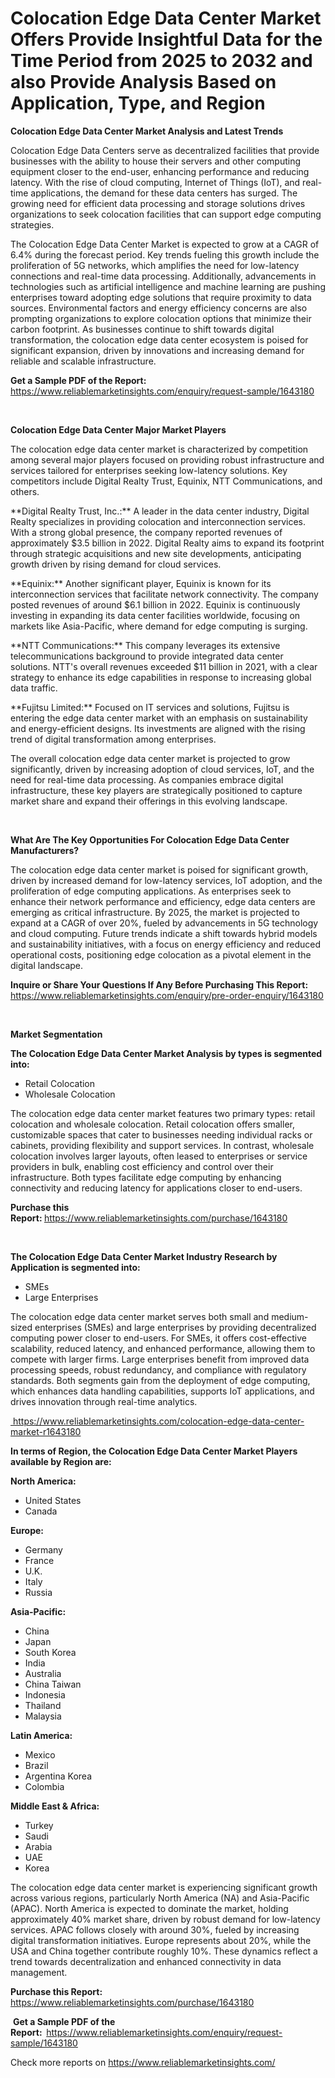 <p><h1>Colocation Edge Data Center Market Offers Provide Insightful Data for the Time Period from 2025 to 2032 and also Provide Analysis Based on Application, Type, and Region</h1></p><p><strong>Colocation Edge Data Center Market Analysis and Latest Trends</strong></p>
<p><p>Colocation Edge Data Centers serve as decentralized facilities that provide businesses with the ability to house their servers and other computing equipment closer to the end-user, enhancing performance and reducing latency. With the rise of cloud computing, Internet of Things (IoT), and real-time applications, the demand for these data centers has surged. The growing need for efficient data processing and storage solutions drives organizations to seek colocation facilities that can support edge computing strategies.</p><p>The Colocation Edge Data Center Market is expected to grow at a CAGR of 6.4% during the forecast period. Key trends fueling this growth include the proliferation of 5G networks, which amplifies the need for low-latency connections and real-time data processing. Additionally, advancements in technologies such as artificial intelligence and machine learning are pushing enterprises toward adopting edge solutions that require proximity to data sources. Environmental factors and energy efficiency concerns are also prompting organizations to explore colocation options that minimize their carbon footprint. As businesses continue to shift towards digital transformation, the colocation edge data center ecosystem is poised for significant expansion, driven by innovations and increasing demand for reliable and scalable infrastructure.</p></p>
<p><strong>Get a Sample PDF of the Report:&nbsp;</strong> <a href="https://www.reliablemarketinsights.com/enquiry/request-sample/1643180?utm_campaign=2947&utm_medium=2&utm_source=Github&utm_content=ia&utm_term=10032025&utm_id=colocation-edge-data-center">https://www.reliablemarketinsights.com/enquiry/request-sample/1643180</a></p>
<p>&nbsp;</p>
<p><strong>Colocation Edge Data Center Major Market Players</strong></p>
<p><p>The colocation edge data center market is characterized by competition among several major players focused on providing robust infrastructure and services tailored for enterprises seeking low-latency solutions. Key competitors include Digital Realty Trust, Equinix, NTT Communications, and others.</p><p>**Digital Realty Trust, Inc.:** A leader in the data center industry, Digital Realty specializes in providing colocation and interconnection services. With a strong global presence, the company reported revenues of approximately $3.5 billion in 2022. Digital Realty aims to expand its footprint through strategic acquisitions and new site developments, anticipating growth driven by rising demand for cloud services.</p><p>**Equinix:** Another significant player, Equinix is known for its interconnection services that facilitate network connectivity. The company posted revenues of around $6.1 billion in 2022. Equinix is continuously investing in expanding its data center facilities worldwide, focusing on markets like Asia-Pacific, where demand for edge computing is surging.</p><p>**NTT Communications:** This company leverages its extensive telecommunications background to provide integrated data center solutions. NTT's overall revenues exceeded $11 billion in 2021, with a clear strategy to enhance its edge capabilities in response to increasing global data traffic.</p><p>**Fujitsu Limited:** Focused on IT services and solutions, Fujitsu is entering the edge data center market with an emphasis on sustainability and energy-efficient designs. Its investments are aligned with the rising trend of digital transformation among enterprises.</p><p>The overall colocation edge data center market is projected to grow significantly, driven by increasing adoption of cloud services, IoT, and the need for real-time data processing. As companies embrace digital infrastructure, these key players are strategically positioned to capture market share and expand their offerings in this evolving landscape.</p></p>
<p>&nbsp;</p>
<p><strong>What Are The Key Opportunities For Colocation Edge Data Center Manufacturers?</strong></p>
<p><p>The colocation edge data center market is poised for significant growth, driven by increased demand for low-latency services, IoT adoption, and the proliferation of edge computing applications. As enterprises seek to enhance their network performance and efficiency, edge data centers are emerging as critical infrastructure. By 2025, the market is projected to expand at a CAGR of over 20%, fueled by advancements in 5G technology and cloud computing. Future trends indicate a shift towards hybrid models and sustainability initiatives, with a focus on energy efficiency and reduced operational costs, positioning edge colocation as a pivotal element in the digital landscape.</p></p>
<p><strong>Inquire or Share Your Questions If Any Before Purchasing This Report:</strong> <a href="https://www.reliablemarketinsights.com/enquiry/pre-order-enquiry/1643180?utm_campaign=2947&utm_medium=2&utm_source=Github&utm_content=ia&utm_term=10032025&utm_id=colocation-edge-data-center">https://www.reliablemarketinsights.com/enquiry/pre-order-enquiry/1643180</a></p>
<p>&nbsp;</p>
<p><strong>Market Segmentation</strong></p>
<p><strong>The Colocation Edge Data Center Market Analysis by types is segmented into:</strong></p>
<p><ul><li>Retail Colocation</li><li>Wholesale Colocation</li></ul></p>
<p><p>The colocation edge data center market features two primary types: retail colocation and wholesale colocation. Retail colocation offers smaller, customizable spaces that cater to businesses needing individual racks or cabinets, providing flexibility and support services. In contrast, wholesale colocation involves larger layouts, often leased to enterprises or service providers in bulk, enabling cost efficiency and control over their infrastructure. Both types facilitate edge computing by enhancing connectivity and reducing latency for applications closer to end-users.</p></p>
<p><strong>Purchase this Report:&nbsp;</strong><a href="https://www.reliablemarketinsights.com/purchase/1643180?utm_campaign=2947&utm_medium=2&utm_source=Github&utm_content=ia&utm_term=10032025&utm_id=colocation-edge-data-center">https://www.reliablemarketinsights.com/purchase/1643180</a></p>
<p>&nbsp;</p>
<p><strong>The Colocation Edge Data Center Market Industry Research by Application is segmented into:</strong></p>
<p><ul><li>SMEs</li><li>Large Enterprises</li></ul></p>
<p><p>The colocation edge data center market serves both small and medium-sized enterprises (SMEs) and large enterprises by providing decentralized computing power closer to end-users. For SMEs, it offers cost-effective scalability, reduced latency, and enhanced performance, allowing them to compete with larger firms. Large enterprises benefit from improved data processing speeds, robust redundancy, and compliance with regulatory standards. Both segments gain from the deployment of edge computing, which enhances data handling capabilities, supports IoT applications, and drives innovation through real-time analytics.</p></p>
<p><a href="https://www.reliablemarketinsights.com/colocation-edge-data-center-market-r1643180?utm_campaign=2947&utm_medium=2&utm_source=Github&utm_content=ia&utm_term=10032025&utm_id=colocation-edge-data-center">&nbsp;https://www.reliablemarketinsights.com/colocation-edge-data-center-market-r1643180</a></p>
<p><strong>In terms of Region, the Colocation Edge Data Center Market Players available by Region are:</strong></p>
<p>
    <p> <strong> North America: </strong>
        <ul>
            <li>United States</li>
            <li>Canada</li>
        </ul>
        </p> 
    <p> <strong> Europe: </strong>
        <ul>
            <li>Germany</li>
            <li>France</li>
            <li>U.K.</li>
            <li>Italy</li>
            <li>Russia</li>
        </ul>
        </p> 
    <p> <strong> Asia-Pacific: </strong>
        <ul>
            <li>China</li>
            <li>Japan</li>
            <li>South Korea</li>
            <li>India</li>
            <li>Australia</li>
            <li>China Taiwan</li>
            <li>Indonesia</li>
            <li>Thailand</li>
            <li>Malaysia</li>
        </ul>
        </p> 
    <p> <strong> Latin America: </strong>
        <ul>
            <li>Mexico</li>
            <li>Brazil</li>
            <li>Argentina Korea</li>
            <li>Colombia</li>
        </ul>
        </p> 
    <p> <strong> Middle East & Africa: </strong>
        <ul>
            <li>Turkey</li>
            <li>Saudi</li>
            <li>Arabia</li>
            <li>UAE</li>
            <li>Korea</li>
        </ul>
    </p>
    </p>
<p><p>The colocation edge data center market is experiencing significant growth across various regions, particularly North America (NA) and Asia-Pacific (APAC). North America is expected to dominate the market, holding approximately 40% market share, driven by robust demand for low-latency services. APAC follows closely with around 30%, fueled by increasing digital transformation initiatives. Europe represents about 20%, while the USA and China together contribute roughly 10%. These dynamics reflect a trend towards decentralization and enhanced connectivity in data management.</p></p>
<p><strong>Purchase this Report: </strong><a href="https://www.reliablemarketinsights.com/purchase/1643180?utm_campaign=2947&utm_medium=2&utm_source=Github&utm_content=ia&utm_term=10032025&utm_id=colocation-edge-data-center">https://www.reliablemarketinsights.com/purchase/1643180</a></p>
<p>&nbsp;<strong>Get a Sample PDF of the Report:&nbsp;&nbsp;</strong><a href="https://www.reliablemarketinsights.com/enquiry/request-sample/1643180?utm_campaign=2947&utm_medium=2&utm_source=Github&utm_content=ia&utm_term=10032025&utm_id=colocation-edge-data-center">https://www.reliablemarketinsights.com/enquiry/request-sample/1643180</a></p>
<p><strong></strong></p>
<p>Check more reports on <a href="https://www.reliablemarketinsights.com/?utm_campaign=2947&utm_medium=2&utm_source=Github&utm_content=ia&utm_term=10032025&utm_id=colocation-edge-data-center">https://www.reliablemarketinsights.com/</a></p>